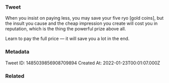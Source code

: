 ### Tweet
When you insist on paying less, you may save your five ryo [gold coins], but the insult you cause and the cheap impression you create will cost you in reputation, which is the thing the powerful prize above all.

Learn to pay the full price — it will save you a lot in the end.

### Metadata
Tweet ID: 1485039856908709894
Created At: 2022-01-23T00:01:07.000Z

### Related

